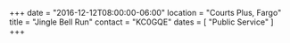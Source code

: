 +++
date = "2016-12-12T08:00:00-06:00"
location = "Courts Plus, Fargo"
title = "Jingle Bell Run"
contact = "KC0GQE"
dates = [ "Public Service" ]
+++


